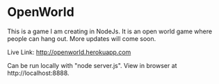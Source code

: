 OpenWorld
=========

This is a game I am creating in NodeJs. It is an open world game where people can hang out. More updates will come soon.

Live Link: http://openworld.herokuapp.com

Can be run locally with "node server.js". View in browser at http://localhost:8888.
